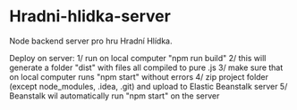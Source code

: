 Hradni-hlidka-server
====================
Node backend server pro hru Hradní Hlídka.

Deploy on server:
1/ run on local computer "npm run build"
2/ this will generate a folder "dist" with files all compiled to pure .js
3/ make sure that on local computer runs "npm start" without errors 
4/ zip project folder (except node_modules, .idea, .git) and upload to Elastic Beanstalk server
5/ Beanstalk wil automatically run "npm start" on the server
